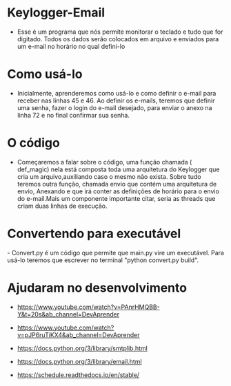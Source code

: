 <h1>Keylogger-Email</h1>

- Esse é um programa que nós permite monitorar o teclado e tudo que for digitado. Todos os dados serão colocados em arquivo e enviados para um e-mail no horário no qual defini-lo

<h1>Como usá-lo</h1>

- Inicialmente, aprenderemos como usá-lo e como definir o e-mail para receber nas linhas 45 e 46. Ao definir os e-mails, teremos que definir uma senha, fazer o login do e-mail desejado, para enviar o anexo na linha 72 e no final confirmar sua senha.

<h1>O código</h1>

- Começaremos a falar sobre o código, uma função chamada ( def_magic) nela está composta toda uma arquitetura do Keylogger que cria um arquivo,auxiliando caso o mesmo não exista. Sobre tudo teremos outra função, chamada envio que contém uma arquitetura de envio, Anexando e que irá conter as definições de horário para o envio do e-mail.Mais um componente importante citar, seria as threads que criam duas linhas de execução.

<h1> Convertendo para executável</h1>
- Convert.py é um código que permite que main.py vire um executável. Para usá-lo teremos que escrever no terminal "python convert.py build".

<h1>Ajudaram no desenvolvimento</h1>


- https://www.youtube.com/watch?v=PAnrHMQBB-Y&t=20s&ab_channel=DevAprender

- https://www.youtube.com/watch?v=pJP6ruTiKX4&ab_channel=DevAprender

- https://docs.python.org/3/library/smtplib.html

- https://docs.python.org/3/library/email.html

- https://schedule.readthedocs.io/en/stable/
